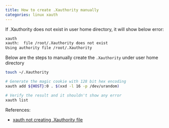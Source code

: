 ```yaml
---
title: How to create .Xauthority manually
categories: linux xauth
---
```


If .Xauthority does not exist in user home directory, it will show below error:

``` bash
xauth
xauth:  file /root/.Xauthority does not exist
Using authority file /root/.Xauthority
```

Below are the steps to manually create the `.Xauthority` under user home directory

``` bash
touch ~/.Xauthority

# Generate the magic cookie with 128 bit hex encoding
xauth add ${HOST}:0 . $(xxd -l 16 -p /dev/urandom)

# Verify the result and it shouldn't show any error
xauth list
```

References:
- [xauth not creating .Xauthority file](https://superuser.com/questions/806637/xauth-not-creating-xauthority-file)
